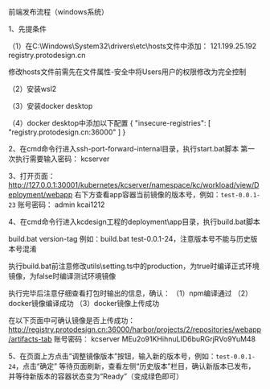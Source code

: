 前端发布流程（windows系统）

1、先提条件

（1）在C:\Windows\System32\drivers\etc\hosts文件中添加：
121.199.25.192 registry.protodesign.cn

修改hosts文件前需先在文件属性-安全中将Users用户的权限修改为完全控制

（2）安装wsl2

（3）安装docker desktop

（4）docker desktop中添加以下配置
{
    "insecure-registries": [
        "registry.protodesign.cn:36000"
    ]
}

2、在cmd命令行进入ssh-port-forward-internal目录，执行start.bat脚本
第一次执行需要输入密码：
kcserver

3、打开页面：http://127.0.0.1:30001/kubernetes/kcserver/namespace/kc/workload/view/Deployment/webapp
右下方查看app容器当前镜像的版本号，例如：`test-0.0.1-23`
账号密码：
admin
kcai1212

4、在cmd命令行进入kcdesign工程的deployment\app目录，执行build.bat脚本

build.bat version-tag
例如：build.bat test-0.0.1-24，注意版本号不能与历史版本号混淆

执行build.bat前注意修改utils\setting.ts中的production，为true时编译正式环境镜像，为false时编译测试环境镜像

执行完毕后注意仔细查看打包时输出的信息，确认：
（1）npm编译通过
（2）docker镜像编译成功
（3）docker镜像上传成功

在以下页面中可确认镜像是否上传成功：
http://registry.protodesign.cn:36000/harbor/projects/2/repositories/webapp/artifacts-tab
账号密码：
kcserver
MEu2o91KHihnuLID6buRGrjRVo9YuM48

5、在页面上方点击“调整镜像版本”按钮，输入新的版本号，例如：`test-0.0.1-24`，点击“确定”
等待页面刷新，查看左侧“历史版本”栏目，确认新版本已发布，并等待新版本的容器状态变为“Ready”（变成绿色即可）
